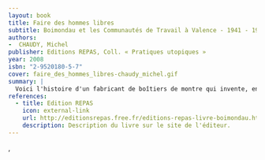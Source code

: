 ```yaml
---
layout: book
title: Faire des hommes libres
subtitle: Boimondau et les Communautés de Travail à Valence - 1941 - 1982
authors:
-  CHAUDY, Michel
publisher: Editions REPAS, Coll. « Pratiques utopiques »
year: 2008
isbn: "2-9520180-5-7"
cover: faire_des_hommes_libres-chaudy_michel.gif
summary: |
  Voici l'histoire d'un fabricant de boîtiers de montre qui invente, en pleine Seconde Guerre mondiale, une nouvelle forme d'entreprise… Il n'est pas seulement question de fabriquer des objets et de les vendre, mais aussi de faire vivre une communauté d'hommes et de femmes qui partageront ensemble bien plus que le travail. C'est le début de l'aventure des communautés de travail et de la plus célèbre d'entre elles : la communauté Boimondau. Dans la foulée de celle-ci, de nombreuses autres expériences communautaires verront le jour.
references:
  - title: Edition REPAS
    icon: external-link
    url: http://editionsrepas.free.fr/editions-repas-livre-boimondau.html
    description: Description du livre sur le site de l'éditeur.
---
```


,
